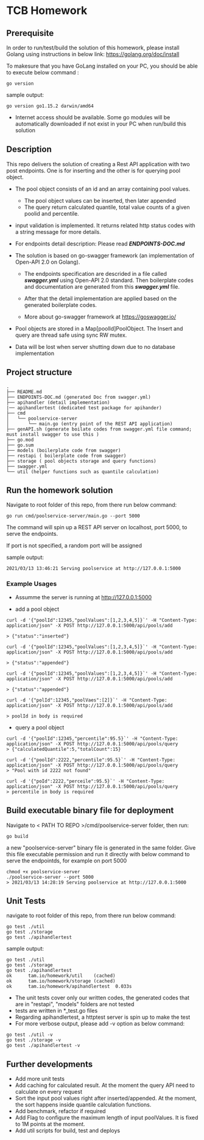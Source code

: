 # TCB Homework

## Prerequisite

In order to run/test/build the solution of this homework, please install Golang using instructions in below link:
https://golang.org/doc/install

To makesure that you have GoLang installed on your PC, you should be able to execute below command :

```
go version
```

sample output:

```
go version go1.15.2 darwin/amd64
```

- Internet access should be available. Some go modules will be automatically downloaded if not exist in your PC when run/build this solution

## Description

This repo delivers the solution of creating a Rest API application with two post endpoints. One is for inserting and the other is for querying pool object.

- The pool object consists of an id and an array containing pool values.
  - The pool object values can be inserted, then later appended
  - The query return calculated quantile, total value counts of a given poolid and percentile.
- input validation is implemented. It returns related http status codes with a string message for more details.
- For endpoints detail description: Please read **_ENDPOINTS-DOC.md_**
- The solution is based on go-swagger framework (an implementation of Open-API 2.0 on Golang).

  - The endpoints specification are descrided in a file called **_swagger.yml_** using Open-API 2.0 standard. Then boilerplate codes and documentation are generated from this **_swagger.yml_** file.

  - After that the detail implementation are applied based on the generated boilerplate codes.
  - More about go-swagger framework at https://goswagger.io/

- Pool objects are stored in a Map[poolId]PoolObject. The Insert and query are thread safe using sync RW mutex.
- Data will be lost when server shutting down due to no database implementation

## Project structure

```
.
├── README.md
├── ENDPOINTS-DOC.md (generated Doc from swagger.yml)
├── apihandler (detail implementation)
|── apihandlertest (dedicated test package for apihander)
├── cmd
│   └── poolservice-server
│       └── main.go (entry point of the REST API application)
├── genAPI.sh (generate boilate codes from swagger.yml file command; must install swagger to use this )
├── go.mod
├── go.sum
├── models (boilerplate code from swagger)
├── restapi ( boilerplate code from swagger)
├── storage ( pool objects storage and query functions)
├── swagger.yml
└── util (helper functions such as quantile calculation)
```

## Run the homework solution

Navigate to root folder of this repo, from there run below command:

```
go run cmd/poolservice-server/main.go --port 5000
```

The command will spin up a REST API server on localhost, port 5000, to serve the endpoints.

If port is not specified, a random port will be assigned

sample output:

```
2021/03/13 13:46:21 Serving poolservice at http://127.0.0.1:5000
```

### Example Usages

- Assumme the server is running at http://127.0.0.1:5000

- add a pool object

```
curl -d '{"poolId":12345,"poolValues":[1,2,3,4,5]}`' -H "Content-Type: application/json" -X POST http://127.0.0.1:5000/api/pools/add

> {"status":"inserted"}

curl -d '{"poolId":12345,"poolValues":[1,2,3,4,5]}`' -H "Content-Type: application/json" -X POST http://127.0.0.1:5000/api/pools/add

> {"status":"appended"}

curl -d '{"poolId":12345,"poolValues":[1,2,3,4,5]}`' -H "Content-Type: application/json" -X POST http://127.0.0.1:5000/api/pools/add

> {"status":"appended"}

curl -d '{"polId":12345,"poolVaes":[2]}`' -H "Content-Type: application/json" -X POST http://127.0.0.1:5000/api/pools/add

> poolId in body is required
```

- query a pool object

```
curl -d '{"poolId":12345,"percentile":95.5}`' -H "Content-Type: application/json" -X POST http://127.0.0.1:5000/api/pools/query
> {"calculatedQuantile":5,"totalCount":15}

curl -d '{"poolId":2222,"percentile":95.5}`' -H "Content-Type: application/json" -X POST http://127.0.0.1:5000/api/pools/query
> "Pool with id 2222 not found"

curl -d '{"poId":2222,"perceile":95.5}`' -H "Content-Type: application/json" -X POST http://127.0.0.1:5000/api/pools/query
> percentile in body is required
```

## Build executable binary file for deployment

Navigate to < PATH TO REPO >/cmd/poolservice-server folder, then run:

```
go build
```

a new "poolservice-server" binary file is generated in the same folder.
Give this file executable permission and run it directly with below command to serve the endpointds, for example on port 5000

```
chmod +x poolservice-server
./poolservice-server --port 5000
> 2021/03/13 14:28:19 Serving poolservice at http://127.0.0.1:5000
```

## Unit Tests

navigate to root folder of this repo, from there run below command:

```
go test ./util
go test ./storage
go test ./apihandlertest

```

sample output:

```
go test ./util
go test ./storage
go test ./apihandlertest
ok      tam.io/homework/util    (cached)
ok      tam.io/homework/storage (cached)
ok      tam.io/homework/apihandlertest  0.033s
```

- The unit tests cover only our written codes, the generated codes that are in "restapi", "models" folders are not tested
- tests are written in \*\_test.go files
- Regarding apihandlertest, a httptest server is spin up to make the test
- For more verbose output, please add -v option as below command:

```
go test ./util -v
go test ./storage -v
go test ./apihandlertest -v

```

## Further developments

- Add more unit tests
- Add caching for calculated result. At the moment the query API need to calculate on every request
- Sort the input pool values right after inserted/appended. At the moment, the sort happens inside quantile calculation functions.
- Add benchmark, refactor if required
- Add Flag to configure the maximum length of input poolValues. It is fixed to 1M points at the moment.
- Add util scripts for build, test and deploys
